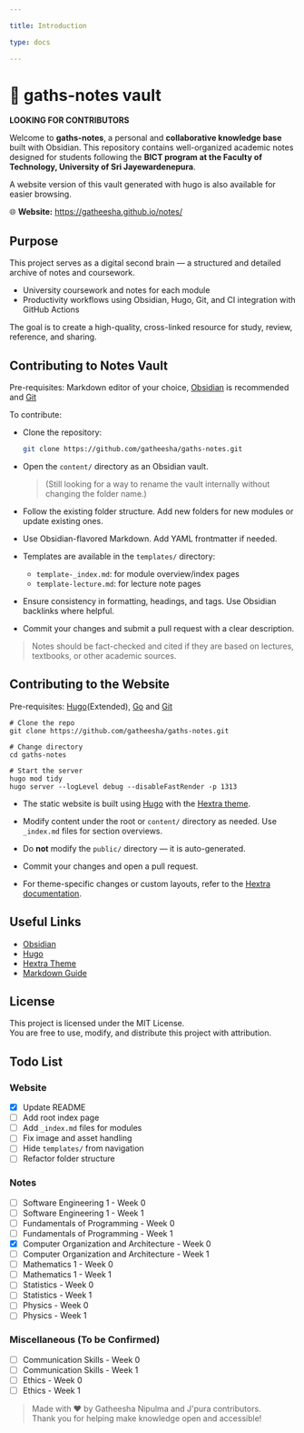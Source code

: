 ```yaml
---

title: Introduction

type: docs

---
```

# 🧠 gaths-notes vault  
**LOOKING FOR CONTRIBUTORS**

Welcome to **gaths-notes**, a personal and **collaborative knowledge base** built with Obsidian. This repository contains well-organized academic notes designed for students following the **BICT program at the Faculty of Technology, University of Sri Jayewardenepura**. 

A website version of this vault generated with hugo is also available for easier browsing.

🌐 **Website:** https://gatheesha.github.io/notes/

## Purpose
This project serves as a digital second brain — a structured and detailed archive of notes and coursework.
- University coursework and notes for each module
- Productivity workflows using Obsidian, Hugo, Git, and CI integration with GitHub Actions

The goal is to create a high-quality, cross-linked resource for study, review, reference, and sharing.

## Contributing to Notes Vault
Pre-requisites: Markdown editor of your choice, [Obsidian](https://obsidian.md/) is recommended and [Git](https://git-scm.com)

To contribute:

- Clone the repository:

   ```bash
   git clone https://github.com/gatheesha/gaths-notes.git
   ```

- Open the `content/` directory as an Obsidian vault.

   > (Still looking for a way to rename the vault internally without changing the folder name.)

- Follow the existing folder structure. Add new folders for new modules or update existing ones.

- Use Obsidian-flavored Markdown. Add YAML frontmatter if needed.

- Templates are available in the `templates/` directory:
   - `template-_index.md`: for module overview/index pages
   - `template-lecture.md`: for lecture note pages

- Ensure consistency in formatting, headings, and tags. Use Obsidian backlinks where helpful.

- Commit your changes and submit a pull request with a clear description.

> Notes should be fact-checked and cited if they are based on lectures, textbooks, or other academic sources.

## Contributing to the Website
Pre-requisites: [Hugo](https://gohugo.io/getting-started/installing/)(Extended), [Go](https://golang.org/doc/install) and [Git](https://git-scm.com)

```shell
# Clone the repo
git clone https://github.com/gatheesha/gaths-notes.git

# Change directory
cd gaths-notes

# Start the server
hugo mod tidy
hugo server --logLevel debug --disableFastRender -p 1313
```

- The static website is built using [Hugo](https://gohugo.io/) with the [Hextra theme](https://imfing.github.io/hextra/).

- Modify content under the root or `content/` directory as needed. Use `_index.md` files for section overviews.

- Do **not** modify the `public/` directory — it is auto-generated.

- Commit your changes and open a pull request.

- For theme-specific changes or custom layouts, refer to the [Hextra documentation](https://imfing.github.io/hextra/docs/).

## Useful Links

- [Obsidian](https://obsidian.md/)
- [Hugo](https://gohugo.io/)
- [Hextra Theme](https://imfing.github.io/hextra/)
- [Markdown Guide](https://www.markdownguide.org/)

## License

This project is licensed under the MIT License.  
You are free to use, modify, and distribute this project with attribution.

## Todo List

### Website

- [x] Update README
- [ ] Add root index page
- [ ] Add `_index.md` files for modules
- [ ] Fix image and asset handling
- [ ] Hide `templates/` from navigation
- [ ] Refactor folder structure

### Notes

- [ ] Software Engineering 1 - Week 0
- [ ] Software Engineering 1 - Week 1
- [ ] Fundamentals of Programming - Week 0
- [ ] Fundamentals of Programming - Week 1
- [x] Computer Organization and Architecture - Week 0
- [ ] Computer Organization and Architecture - Week 1
- [ ] Mathematics 1 - Week 0
- [ ] Mathematics 1 - Week 1
- [ ] Statistics - Week 0
- [ ] Statistics - Week 1
- [ ] Physics - Week 0
- [ ] Physics - Week 1

### Miscellaneous (To be Confirmed)

- [ ] Communication Skills - Week 0
- [ ] Communication Skills - Week 1
- [ ] Ethics - Week 0
- [ ] Ethics - Week 1

> Made with ❤️ by Gatheesha Nipulma and J'pura contributors.  
Thank you for helping make knowledge open and accessible!

